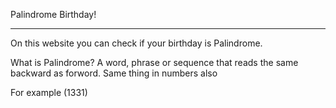 Palindrome Birthday!
<hr class="wp-block-separator">

On this website you can check if your birthday is Palindrome.

What is Palindrome? A word, phrase or sequence that reads the same backward as forword. Same thing in numbers also

For example (1331)